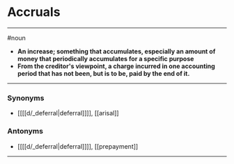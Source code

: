 # Accruals
---
#noun
- **An increase; something that accumulates, especially an amount of money that periodically accumulates for a specific purpose**
- **From the creditor's viewpoint, a charge incurred in one accounting period that has not been, but is to be, paid by the end of it.**
---
### Synonyms
- [[[[d/_deferral|deferral]]]], [[arisal]]
### Antonyms
- [[[[d/_deferral|deferral]]]], [[prepayment]]
---
